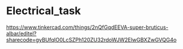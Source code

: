 # Electrical_task
https://www.tinkercad.com/things/2nQfGqdEEVA-super-bruticus-albar/editel?sharecode=gyBUfqIO0LcSZPh120ZU32rdoWJW2ElwGBXZwGVQG4o
